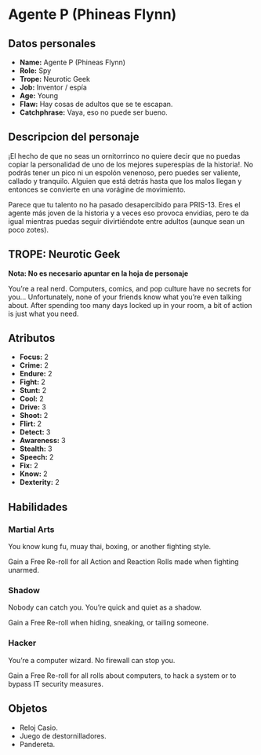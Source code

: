 
# Agente P (Phineas Flynn)

## Datos personales

* **Name:** Agente P (Phineas Flynn)
* **Role:** Spy
* **Trope:** Neurotic Geek
* **Job:** Inventor / espía
* **Age:** Young
* **Flaw:** Hay cosas de adultos que se te escapan.
* **Catchphrase:** Vaya, eso no puede ser bueno.

## Descripcion del personaje

¡El hecho de que no seas un ornitorrinco no quiere decir que no puedas copiar la personalidad de uno de los mejores superespías de la historia!. No podrás tener un pico ni un espolón venenoso, pero puedes ser valiente, callado y tranquilo. Alguien que está detrás hasta que los malos llegan y entonces se convierte en una vorágine de movimiento.

Parece que tu talento no ha pasado desapercibido para PRIS-13. Eres el agente más joven de la historia y a veces eso provoca envidias, pero te da igual mientras puedas seguir divirtiéndote entre adultos (aunque sean un poco zotes).


## TROPE: Neurotic Geek

**Nota: No es necesario apuntar en la hoja de personaje**

You’re a real nerd. Computers, comics, and pop culture have no secrets for you... Unfortunately, none of your friends know what you’re even talking about. After spending too many days locked up in your room, a bit of action is just what you need.

## Atributos

* **Focus:** 2
* **Crime:** 2
* **Endure:** 2
* **Fight:** 2
* **Stunt:** 2
* **Cool:** 2
* **Drive:** 3
* **Shoot:** 2
* **Flirt:** 2
* **Detect:** 3
* **Awareness:** 3
* **Stealth:** 3
* **Speech:** 2
* **Fix:** 2
* **Know:** 2
* **Dexterity:** 2


## Habilidades

### Martial Arts

You know kung fu, muay thai, boxing, or another fighting style.

Gain a Free Re-roll for all Action and Reaction Rolls made when fighting unarmed.


### Shadow

Nobody can catch you. You’re quick and quiet as a shadow.

Gain a Free Re-roll when hiding, sneaking, or tailing someone.


### Hacker

You’re a computer wizard. No firewall can stop you.

Gain a Free Re-roll for all rolls about computers, to hack a system or to bypass IT security measures.




## Objetos

* Reloj Casio.
* Juego de destornilladores.
* Pandereta.

